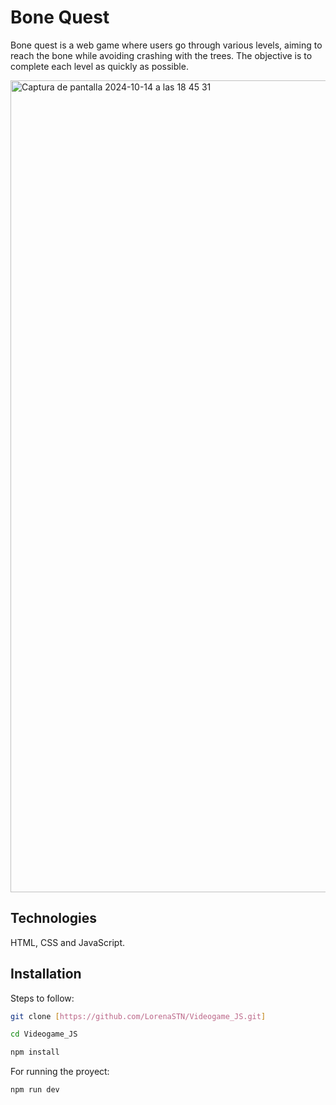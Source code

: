 # Bone Quest

Bone quest is a web game where users go through various levels, aiming to reach the bone while avoiding crashing with the trees. The objective is to complete each level as quickly as possible.

<img width="1299" alt="Captura de pantalla 2024-10-14 a las 18 45 31" src="https://github.com/user-attachments/assets/ba25956c-0f0d-41f3-a51a-6e2094765cc4">



## Technologies

HTML, CSS and JavaScript. 

## Installation

Steps to follow:

```bash
git clone [https://github.com/LorenaSTN/Videogame_JS.git]

cd Videogame_JS

npm install
```

For running the proyect:

```bash
npm run dev
```
